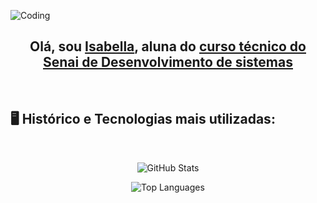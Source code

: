![Coding](https://readme-typing-svg.herokuapp.com?font=Fira+Code&size=32&duration=2800&pause=2000&color=0176df&center=true&vCenter=true&width=940&lines=Hello,+world!;)

<h2 align="center">Olá, sou <a href="https://github.com/Isanatali">Isabella</a>, aluna do <a href="https://github.com/SesiSenaiDA2025"> curso técnico do Senai de Desenvolvimento de sistemas</a></h2>

<br>

 <h2>🖥️ Histórico e Tecnologias mais utilizadas:</h2>

<br>

<div style="display: inline_block" align="center">
  
  ![GitHub Stats](https://github-readme-stats.vercel.app/api?username=Isabella010101&show_icons=true&theme=tokyonight&count_private=true)
    
  ![Top Languages](https://github-readme-stats.vercel.app/api/top-langs/?username=Isabella010101&layout=compact&theme=tokyonight)
    
</div>
